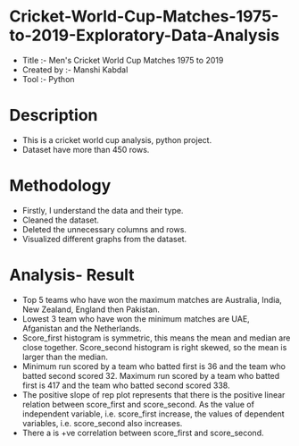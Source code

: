 # Cricket-World-Cup-Matches-1975-to-2019-Exploratory-Data-Analysis
* Title :- Men's Cricket World Cup Matches 1975 to 2019
* Created by :- Manshi Kabdal
* Tool :- Python

# Description
* This is a cricket world cup analysis, python project.
* Dataset have more than 450 rows.

# Methodology
* Firstly, I understand the data and their type.
* Cleaned the dataset. 
* Deleted the unnecessary columns and rows.
* Visualized different graphs from the dataset.

# Analysis- Result
* Top 5 teams who have won the maximum matches are Australia, India, New Zealand, England then Pakistan.
* Lowest 3 team who have won the minimum matches are UAE, Afganistan and the Netherlands.
* Score_first histogram is symmetric, this means the mean and median are close together. Score_second histogram is right skewed, so the mean is larger than the median.
* Minimum run scored by a team who batted first is 36 and the team who batted second scored 32. Maximum run scored by a team who batted first is 417 and the team who batted second scored 338.
* The positive slope of rep plot represents that there is the positive linear relation between score_first and score_second. As the value of independent variable, i.e. score_first increase, the values of dependent variables, i.e. score_second also increases.
* There a is +ve correlation between score_first and score_second.
